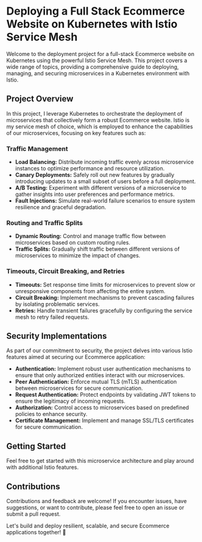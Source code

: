 # Deploying a Full Stack Ecommerce Website on Kubernetes with Istio Service Mesh

Welcome to the deployment project for a full-stack Ecommerce website on Kubernetes using the powerful Istio Service Mesh. This project covers a wide range of topics, providing a comprehensive guide to deploying, managing, and securing microservices in a Kubernetes environment with Istio.

## Project Overview

In this project, I leverage Kubernetes to orchestrate the deployment of microservices that collectively form a robust Ecommerce website. Istio is my service mesh of choice, which is employed to enhance the capabilities of our microservices, focusing on key features such as:

### Traffic Management

- **Load Balancing:** Distribute incoming traffic evenly across microservice instances to optimize performance and resource utilization.
- **Canary Deployments:** Safely roll out new features by gradually introducing updates to a small subset of users before a full deployment.
- **A/B Testing:** Experiment with different versions of a microservice to gather insights into user preferences and performance metrics.
- **Fault Injections:** Simulate real-world failure scenarios to ensure system resilience and graceful degradation.

### Routing and Traffic Splits

- **Dynamic Routing:** Control and manage traffic flow between microservices based on custom routing rules.
- **Traffic Splits:** Gradually shift traffic between different versions of microservices to minimize the impact of changes.

### Timeouts, Circuit Breaking, and Retries

- **Timeouts:** Set response time limits for microservices to prevent slow or unresponsive components from affecting the entire system.
- **Circuit Breaking:** Implement mechanisms to prevent cascading failures by isolating problematic services.
- **Retries:** Handle transient failures gracefully by configuring the service mesh to retry failed requests.

## Security Implementations

As part of our commitment to security, the project delves into various Istio features aimed at securing our Ecommerce application:

- **Authentication:** Implement robust user authentication mechanisms to ensure that only authorized entities interact with our microservices.
- **Peer Authentication:** Enforce mutual TLS (mTLS) authentication between microservices for secure communication.
- **Request Authentication:** Protect endpoints by validating JWT tokens to ensure the legitimacy of incoming requests.
- **Authorization:** Control access to microservices based on predefined policies to enhance security.
- **Certificate Management:** Implement and manage SSL/TLS certificates for secure communication.

## Getting Started

Feel free to get started with this microservice architecture and play around with additional Istio features.

## Contributions

Contributions and feedback are welcome! If you encounter issues, have suggestions, or want to contribute, please feel free to open an issue or submit a pull request.

Let's build and deploy resilient, scalable, and secure Ecommerce applications together! 🚀
